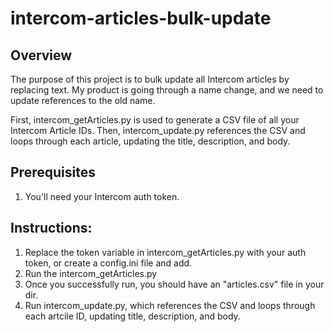 # intercom-articles-bulk-update

## Overview
The purpose of this project is to bulk update all Intercom articles by replacing text. My product is going through a name change, and we need to update references to the old name.

First, intercom_getArticles.py is used to generate a CSV file of all your Intercom Article IDs. Then, intercom_update.py references the CSV and loops through each article, updating the title, description, and body.

## Prerequisites
1. You'll need your Intercom auth token.

## Instructions:
1. Replace the token variable in intercom_getArticles.py with your auth token, or create a config.ini file and add.
2. Run the intercom_getArticles.py
3. Once you successfully run, you should have an "articles.csv" file in your dir.
4. Run intercom_update.py, which references the CSV and loops through each artcile ID, updating title, description, and body.

